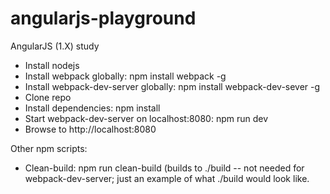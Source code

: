 # angularjs-playground
AngularJS (1.X) study

* Install nodejs
* Install webpack globally: npm install webpack -g
* Install webpack-dev-server globally: npm install webpack-dev-sever -g
* Clone repo
* Install dependencies: npm install
* Start webpack-dev-server on localhost:8080: npm run dev
* Browse to http://localhost:8080

Other npm scripts:
* Clean-build: npm run clean-build (builds to ./build -- not needed for webpack-dev-server; just an example of what ./build would look like.
